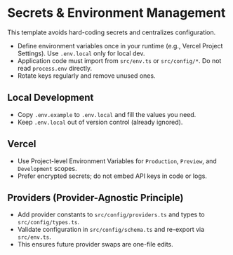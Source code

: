 # Secrets & Environment Management

This template avoids hard-coding secrets and centralizes configuration.

- Define environment variables once in your runtime (e.g., Vercel Project Settings). Use `.env.local` only for local dev.
- Application code must import from `src/env.ts` or `src/config/*`. Do not read `process.env` directly.
- Rotate keys regularly and remove unused ones.

## Local Development
- Copy `.env.example` to `.env.local` and fill the values you need.
- Keep `.env.local` out of version control (already ignored).

## Vercel
- Use Project-level Environment Variables for `Production`, `Preview`, and `Development` scopes.
- Prefer encrypted secrets; do not embed API keys in code or logs.

## Providers (Provider-Agnostic Principle)
- Add provider constants to `src/config/providers.ts` and types to `src/config/types.ts`.
- Validate configuration in `src/config/schema.ts` and re-export via `src/env.ts`.
- This ensures future provider swaps are one-file edits.
